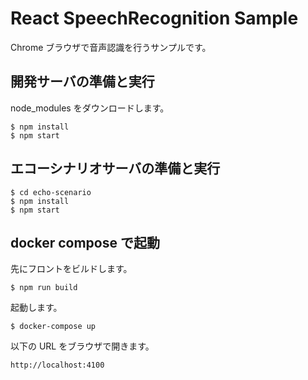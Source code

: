 # React SpeechRecognition Sample

Chrome ブラウザで音声認識を行うサンプルです。

## 開発サーバの準備と実行

node_modules をダウンロードします。

```
$ npm install
$ npm start
```

## エコーシナリオサーバの準備と実行

```
$ cd echo-scenario
$ npm install
$ npm start
```

## docker compose で起動

先にフロントをビルドします。

```
$ npm run build
```

起動します。

```
$ docker-compose up
```

以下の URL をブラウザで開きます。

```
http://localhost:4100
```

